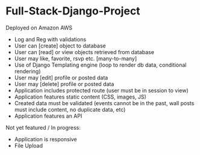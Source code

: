 # Full-Stack-Django-Project

Deployed on Amazon AWS

- Log and Reg with validations
- User can [create] object to database
- User can [read] or view objects retrieved from database
- User may like, favorite, rsvp etc. [many-to-many]
- Use of Django Templating engine (loop to render db data, conditional rendering)
- User may [edit] profile or posted data
- User may [delete] profile or posted data
- Application includes protected route (user must be in session to view)
- Application features static content (CSS, images, JS)
- Created data must be validated (events cannot be in the past, wall posts must include content, no duplicate data, etc)
- Application features an API

Not yet featured / In progress:
- Application is responsive
- File Upload


